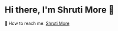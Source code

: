 

<h1 align-"center">Hi there, I'm Shruti More 👋</h1>
📧 How to reach me: <a href="www.linkedin.com/in/shruti-more23" target-"_blank">Shruti More</a>
